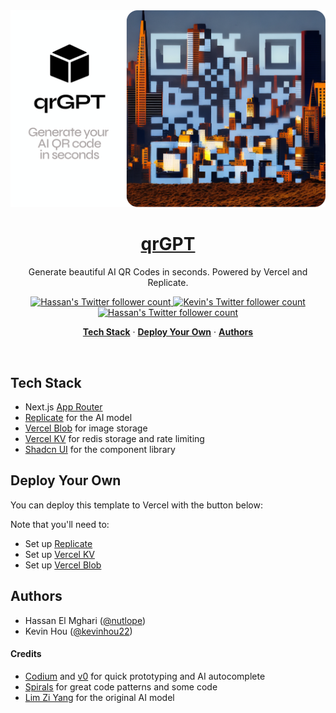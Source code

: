 <a href="https://qrGPT.io">
  <img alt="QrGPT – Generate beautiful AI QR Codes in seconds." src="/public/og-image.png">
  <h1 align="center">qrGPT</h1>
</a>

<p align="center">
  Generate beautiful AI QR Codes in seconds. Powered by Vercel and Replicate.
</p>

<p align="center">
  <a href="https://twitter.com/nutlope">
    <img src="https://img.shields.io/twitter/follow/steventey?style=flat&label=nutlope&logo=twitter&color=0bf&logoColor=fff" alt="Hassan's Twitter follower count" />
  </a>
  <a href="https://twitter.com/kevinhou22">
    <img src="https://img.shields.io/twitter/follow/steventey?style=flat&label=kevinhou22&logo=twitter&color=0bf&logoColor=fff" alt="Kevin's Twitter follower count" />
  </a>
  <a href="https://codeium.com?repo_name=nutlope%2Fqrgpt">
    <img src="https://codeium.com/badges/main" alt="Hassan's Twitter follower count" />
  </a>
</p>

<p align="center">
  <a href="#tech-stack"><strong>Tech Stack</strong></a> ·
  <a href="#deploy-your-own"><strong>Deploy Your Own</strong></a> ·
  <a href="#author"><strong>Authors</strong></a>
</p>
<br/>

## Tech Stack

- Next.js [App Router](https://nextjs.org/docs/app)
- [Replicate](https://replicate.com/) for the AI model
- [Vercel Blob](https://vercel.com/storage/blob) for image storage
- [Vercel KV](https://vercel.com/storage/kv) for redis storage and rate limiting
- [Shadcn UI](https://ui.shadcn.com/) for the component library

## Deploy Your Own

You can deploy this template to Vercel with the button below:

<!-- [![Deploy with Vercel](https://vercel.com/button)](https://stey.me/spirals-deploy) -->

Note that you'll need to:

- Set up [Replicate](https://replicate.com)
- Set up [Vercel KV](https://vercel.com/docs/storage/vercel-kv/quickstart)
- Set up [Vercel Blob](https://vercel.com/docs/storage/vercel-blob/quickstart)

## Authors

- Hassan El Mghari ([@nutlope](https://twitter.com/steventey))
- Kevin Hou ([@kevinhou22](https://twitter.com/kevinhou22))

#### Credits

- [Codium](https://codeium.com?repo_name=nutlope%2Fqrgpt) and [v0](https://v0.dev/) for quick prototyping and AI autocomplete
- [Spirals](https://spirals.vercel.app/) for great code patterns and some code
- [Lim Zi Yang](https://github.com/ZYLIM0702) for the original AI model
